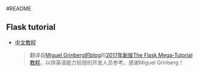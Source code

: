 #README

## Flask tutorial

- [中文教程](<https://github.com/luhuisicnu/The-Flask-Mega-Tutorial-zh>)

  > 翻译自[Miguel Grinberg的blog](https://blog.miguelgrinberg.com/)的[2017年新版The Flask Mega-Tutorial教程](https://blog.miguelgrinberg.com/post/the-flask-mega-tutorial-part-i-hello-world)，以供英语能力较弱的开发人员参考。感谢Miguel Grinberg！